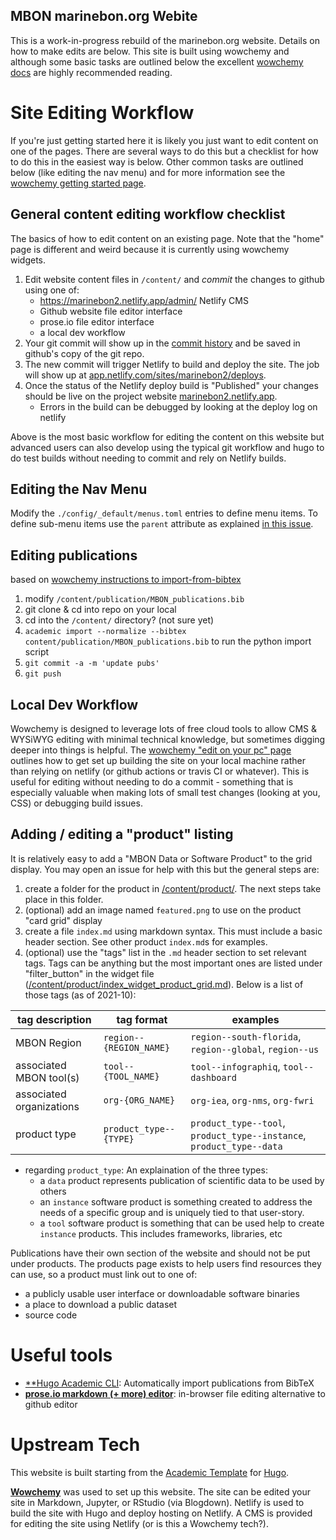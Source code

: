 MBON marinebon.org Webite
--------------------------
This is a work-in-progress rebuild of the marinebon.org website.
Details on how to make edits are below.
This site is built using wowchemy and although some basic tasks are outlined below the excellent [wowchemy docs](https://wowchemy.com/docs/) are highly recommended reading.

# Site Editing Workflow
If you're just getting started here it is likely you just want to edit content on one of the pages.
There are several ways to do this but a checklist for how to do this in the easiest way is below.
Other common tasks are outlined below (like editing the nav menu) and for more information see the [wowchemy getting started page](https://wowchemy.com/docs/getting-started/get-started/).

## General content editing workflow checklist
The basics of how to edit content on an existing page.
Note that the "home" page is different and weird because it is currently using wowchemy widgets.

1. Edit website content files in `/content/` and *commit* the changes to github using one of:
    * https://marinebon2.netlify.app/admin/ Netlify CMS
    * Github website file editor interface
    * prose.io file editor interface
    * a local dev workflow
2. Your git commit will show up in the [commit history](https://github.com/marinebon/www_marinebon2/commits/master) and be saved in github's copy of the git repo.
3. The new commit will trigger Netlify to build and deploy the site. The job will show up at [app.netlify.com/sites/marinebon2/deploys](https://app.netlify.com/sites/marinebon2/deploys).
4. Once the status of the Netlify deploy build is "Published" your changes should be live on the project website [marinebon2.netlify.app](https://marinebon2.netlify.app/).
    * Errors in the build can be debugged by looking at the deploy log on netlify

Above is the most basic workflow for editing the content on this website but advanced users can also develop using the typical git workflow and hugo to do test builds without needing to commit and rely on Netlify builds.

## Editing the Nav Menu
Modify the `./config/_default/menus.toml` entries to define menu items.
To define sub-menu items use the `parent` attribute as explained [in this issue](github.com/wowchemy/wowchemy-hugo-modules#72).

## Editing publications
based on [wowchemy instructions to import-from-bibtex](https://wowchemy.com/docs/content/publications/#import-from-bibtex)
1. modify `/content/publication/MBON_publications.bib`
2. git clone & cd into repo on your local
3. cd into the `/content/` directory? (not sure yet)
4. `academic import --normalize --bibtex content/publication/MBON_publications.bib` to run the python import script
5. `git commit -a -m 'update pubs'`
6. `git push`

## Local Dev Workflow
Wowchemy is designed to leverage lots of free cloud tools to allow CMS & WYSiWYG editing with minimal technical knowledge, but sometimes digging deeper into things is helpful.
The [wowchemy "edit on your pc" page](https://wowchemy.com/docs/getting-started/install-hugo-extended/) outlines how to get set up building the site on your local machine rather than relying on netlify (or github actions or travis CI or whatever).
This is useful for editing without needing to do a commit - something that is especially valuable when making lots of small test changes (looking at you, CSS) or debugging build issues.

## Adding / editing a "product" listing
It is relatively easy to add a "MBON Data or Software Product" to the grid display. You may open an issue for help with this but the general steps are:

1. create a folder for the product in [/content/product/](https://github.com/marinebon/www_marinebon2/tree/master/content/product). The next steps take place in this folder.
2. (optional) add an image named `featured.png` to use on the product "card grid" display
3. create a file `index.md` using markdown syntax. This must include a basic header section. See other product `index.md`s for examples.
4. (optional) use the "tags" list in the `.md` header section to set relevant tags. Tags can be anything but the most important ones are listed under "filter_button" in the widget file ([/content/product/index_widget_product_grid.md](https://raw.githubusercontent.com/marinebon/www_marinebon2/master/content/product/index_widget_product_grid.md)). Below is a list of those tags (as of 2021-10):

tag description           | tag format              | examples
------------------------- | ----------------------- | ------------------------------------------------------------------------
MBON Region               | `region--{REGION_NAME}` | `region--south-florida`, `region--global`, `region--us`
associated MBON tool(s)   | `tool--{TOOL_NAME}`     | `tool--infographiq`, `tool--dashboard`
associated organizations  | `org-{ORG_NAME}`        | `org-iea`, `org-nms`, `org-fwri`
product type              | `product_type--{TYPE}`  | `product_type--tool`, `product_type--instance`, `product_type--data`

* regarding `product_type`: An explaination of the three types:
  * a `data` product represents publication of scientific data to be used by others
  * an `instance` software product is something created to address the needs of a specific group and is uniquely tied to that user-story.
  * a `tool` software product is something that can be used help to create `instance` products. This includes frameworks, libraries, etc

Publications have their own section of the website and should not be put under products. The products page exists to help users find resources they can use, so a product must link out to one of:

* a publicly usable user interface or downloadable software binaries
* a place to download a public dataset
* source code

# Useful tools
* [**Hugo Academic CLI](https://github.com/wowchemy/hugo-academic-cli**): Automatically import publications from BibTeX
* [**prose.io markdown (+ more) editor**](prose.io): in-browser file editing alternative to github editor

# Upstream Tech
This website is built starting from the [Academic Template](https://github.com/wowchemy/starter-academic) for [Hugo](https://github.com/gohugoio/hugo).

[**Wowchemy**](https://wowchemy.com) was used to set up this website. 
The site can be edited your site in Markdown, Jupyter, or RStudio (via Blogdown).
Netlify is used to build the site with Hugo and deploy hosting on Netlify.
A CMS is provided for editing the site using Netlify (or is this a Wowchemy tech?).
